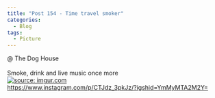 ```yaml
---
title: "Post 154 - Time travel smoker"
categories:
  - Blog
tags:
  - Picture
---
```


@ The Dog House
<br/>
<br/>
Smoke, drink and live music once more
<br/>
<a href="https://imgur.com/VglAzf6"><img src="https://i.imgur.com/VglAzf6.jpg" title="source: imgur.com" /></a>
<br/>
https://www.instagram.com/p/CTJdz_3pkJz/?igshid=YmMyMTA2M2Y=
<br/>
<script src="https://utteranc.es/client.js"
        repo="serendipityinlife/serendipityinlife.github.io"
        issue-term="pathname"
        theme="github-light"
        crossorigin="anonymous"
        async>
</script>
